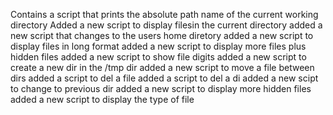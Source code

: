Contains a script that prints the absolute path name of the current working directory
Added a new script to display filesin the current directory
added a new script that changes to the users  home diretory
added a new script to display files in long format
added a new script to display more files plus hidden files
added a new script to show file digits
added a new script to create a new dir in the /tmp dir
added a new script to move a file between dirs
added a script to del a file
added a script to del a di
added a new scipt to  change to previous dir
added a new script to display more hidden files
added a new script to display the type of file 
